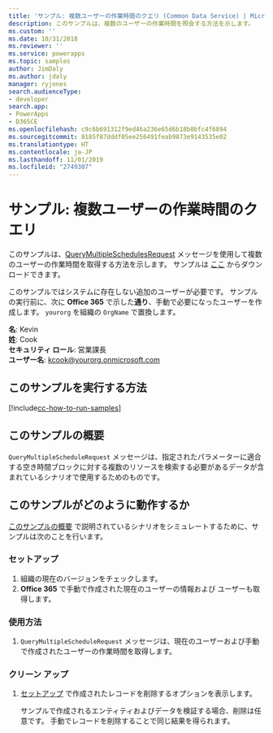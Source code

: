 ```yaml
---
title: 'サンプル: 複数ユーザーの作業時間のクエリ (Common Data Service) | Microsoft Docs'
description: このサンプルは、複数のユーザーの作業時間を照会する方法を示します。
ms.custom: ''
ms.date: 10/31/2018
ms.reviewer: ''
ms.service: powerapps
ms.topic: samples
author: JimDaly
ms.author: jdaly
manager: ryjones
search.audienceType:
- developer
search.app:
- PowerApps
- D365CE
ms.openlocfilehash: c9c6b691312f9ed46a236e65d6b18b0bfc4f6894
ms.sourcegitcommit: 8185f87dddf05ee256491feab9873e9143535e02
ms.translationtype: HT
ms.contentlocale: ja-JP
ms.lasthandoff: 11/01/2019
ms.locfileid: "2749307"
---
```

# <a name="sample-query-the-working-hours-of-multiple-users"></a>サンプル: 複数ユーザーの作業時間のクエリ

<!-- https://docs.microsoft.com/dynamics365/customer-engagement/developer/sample-query-working-hours-multiple-users -->

このサンプルは、[QueryMultipleSchedulesRequest](https://docs.microsoft.com/dotnet/api/microsoft.crm.sdk.messages.querymultipleschedulesrequest?view=dynamics-general-ce-9) メッセージを使用して複数のユーザーの作業時間を取得する方法を示します。 サンプルは [ここ](https://github.com/Microsoft/PowerApps-Samples/tree/master/cds/orgsvc/C%23) からダウンロードできます。

このサンプルではシステムに存在しない追加のユーザーが必要です。 サンプルの実行前に、次に **Office 365** で示した**通り**、手動で必要になったユーザーを作成します。 `yourorg` を組織の `OrgName` で置換します。

**名**: Kevin<br/>
**姓**: Cook<br/>
**セキュリティ ロール**: 営業課長<br/>
**ユーザー名**: kcook@yourorg.onmicrosoft.com<br/>

## <a name="how-to-run-this-sample"></a>このサンプルを実行する方法

[!include[cc-how-to-run-samples](../../includes/cc-how-to-run-samples.md)]

## <a name="what-this-sample-does"></a>このサンプルの概要

`QueryMultipleScheduleRequest` メッセージは、指定されたパラメーターに適合する空き時間ブロックに対する複数のリソースを検索する必要があるデータが含まれているシナリオで使用するためのものです。

## <a name="how-this-sample-works"></a>このサンプルがどのように動作するか

[このサンプルの概要](#what-this-sample-does) で説明されているシナリオをシミュレートするために、サンプルは次のことを行います。

### <a name="setup"></a>セットアップ

1. 組織の現在のバージョンをチェックします。
2. **Office 365** で手動で作成された現在のユーザーの情報および ユーザーも取得します。

### <a name="demonstrate"></a>使用方法

1. `QueryMultipleScheduleRequest` メッセージは、現在のユーザーおよび手動で作成されたユーザーの作業時間を取得します。

### <a name="clean-up"></a>クリーン アップ

1. [セットアップ](#setup) で作成されたレコードを削除するオプションを表示します。

    サンプルで作成されるエンティティおよびデータを検証する場合、削除は任意です。 手動でレコードを削除することで同じ結果を得られます。
